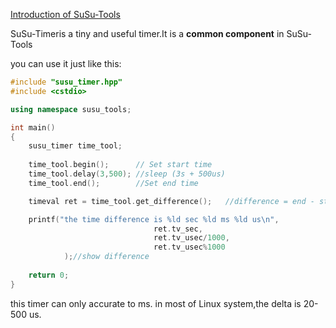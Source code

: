 [Introduction of SuSu-Tools](../README.md)

SuSu-Timeris a tiny and useful timer.It is a **common component** in SuSu-Tools

you can use it just like this:

```cpp
#include "susu_timer.hpp"
#include <cstdio>

using namespace susu_tools;

int main()
{
    susu_timer time_tool;
    
    time_tool.begin();      // Set start time
    time_tool.delay(3,500); //sleep (3s + 500us)
    time_tool.end();        //Set end time

    timeval ret = time_tool.get_difference();   //difference = end - start

    printf("the time difference is %ld sec %ld ms %ld us\n",
                                ret.tv_sec,
                                ret.tv_usec/1000,
                                ret.tv_usec%1000
            );//show difference
    
    return 0;
}

```
this timer can only accurate to ms.
in most of Linux system,the delta is 20-500 us.
